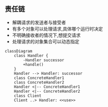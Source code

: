 ## 责任链
- 解耦请求的发送者与接受者
- 有多个对象可以处理请求,具体哪个运行时决定
- 不明确接收者的情况下,想提交请求
- 处理请求的对象集合可以动态指定

```mermaid
classDiagram
    class Handler {
        -Handler successor
        +handle()
    }
    Handler --> Handler: successor
    class ConcreteHandler1
    class ConcreteHandler2
    Handler <|-- ConcreteHandler1
    Handler <|-- ConcreteHandler2
    class Client
    Client ..> Handler: <<use>>

```
